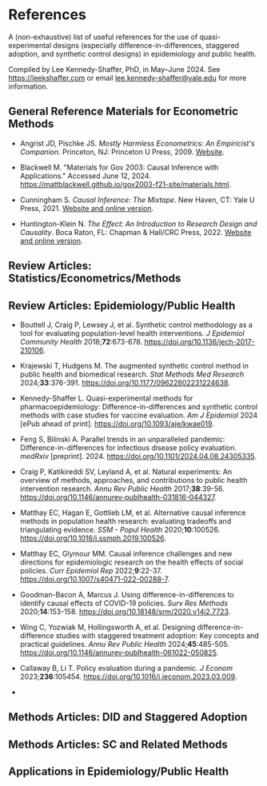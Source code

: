 # References

A (non-exhaustive) list of useful references for the use of quasi-experimental designs (especially difference-in-differences, staggered adoption, and synthetic control designs) in epidemiology and public health.

Compiled by Lee Kennedy-Shaffer, PhD, in May–June 2024. See <https://leekshaffer.com> or email [lee.kennedy-shaffer\@yale.edu](mailto:lee.kennedy-shaffer@yale.edu) for more information.

## General Reference Materials for Econometric Methods

-   Angrist JD, Pischke JS. *Mostly Harmless Econometrics: An Empiricist's Companion*. Princeton, NJ: Princeton U Press, 2009. [Website](https://www.mostlyharmlesseconometrics.com).

-   Blackwell M. "Materials for Gov 2003: Causal Inference with Applications." Accessed June 12, 2024. <https://mattblackwell.github.io/gov2003-f21-site/materials.html>.

-   Cunningham S. *Causal Inference: The Mixtape*. New Haven, CT: Yale U Press, 2021. [Website and online version](https://mixtape.scunning.com).

-   Huntington-Klein N. *The Effect: An Introduction to Research Design and Causality*. Boca Raton, FL: Chapman & Hall/CRC Press, 2022. [Website and online version](https://theeffectbook.net/index.html).

## Review Articles: Statistics/Econometrics/Methods

## Review Articles: Epidemiology/Public Health

-   Bouttell J, Craig P, Lewsey J, et al. Synthetic control methodology as a tool for evaluating population-level health interventions. *J Epidemiol Community Health* 2018;**72**:673-678. <https://doi.org/10.1136/jech-2017-210106>.

-   Krajewski T, Hudgens M. The augmented synthetic control method in public health and biomedical research. *Stat Methods Med Research* 2024;**33**:376-391. <https://doi.org/10.1177/09622802231224638>.

-   Kennedy-Shaffer L. Quasi-experimental methods for pharmacoepidemiology: Difference-in-differences and synthetic control methods with case studies for vaccine evaluation. *Am J Epidemiol* 2024 [ePub ahead of print]. <https://doi.org/10.1093/aje/kwae019>.

-   Feng S, Bilinski A. Parallel trends in an unparalleled pandemic: Difference-in-differences for infectious disease policy evaluation. *medRxiv* [preprint]. 2024. <https://doi.org/10.1101/2024.04.08.24305335>.

-   Craig P, Katikireddi SV, Leyland A, et al. Natural experiments: An overview of methods, approaches, and contributions to public health intervention research. *Annu Rev Public Health* 2017;**38**:39-56. <https://doi.org/10.1146/annurev-publhealth-031816-044327>.

-   Matthay EC, Hagan E, Gottlieb LM, et al. Alternative causal inference methods in population health research: evaluating tradeoffs and triangulating evidence. *SSM - Popul Health* 2020;**10**:100526. <https://doi.org/10.1016/j.ssmph.2019.100526>.

-   Matthay EC, Glymour MM. Causal inference challenges and new directions for epidemiologic research on the health effects of social policies. *Curr Epidemiol Rep* 2022;**9**:22-37. <https://doi.org/10.1007/s40471-022-00288-7>.

-   Goodman-Bacon A, Marcus J. Using difference-in-differences to identify causal effects of COVID-19 policies. *Surv Res Methods* 2020;**14**:153-158. <https://doi.org/10.18148/srm/2020.v14i2.7723>.

-   Wing C, Yozwiak M, Hollingsworth A, et al. Designing difference-in-difference studies with staggered treatment adoption: Key concepts and practical guidelines. *Annu Rev Public Health* 2024;**45**:485-505. <https://doi.org/10.1146/annurev-publhealth-061022-050825>.

-   Callaway B, Li T. Policy evaluation during a pandemic. *J Econom* 2023;**236**:105454. <https://doi.org/10.1016/j.jeconom.2023.03.009>.

-   

## Methods Articles: DID and Staggered Adoption

## Methods Articles: SC and Related Methods

## Applications in Epidemiology/Public Health
